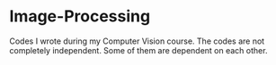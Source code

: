 # Image-Processing

Codes I wrote during my Computer Vision course. The codes are not completely independent. Some of them are dependent on each other.
